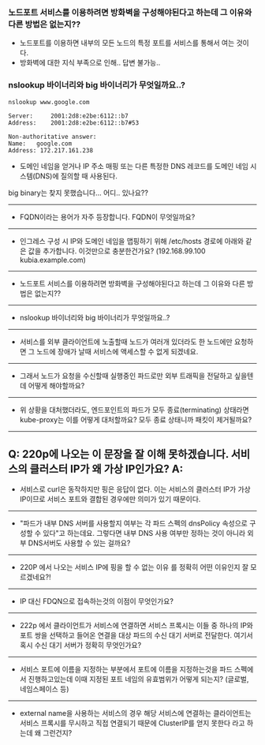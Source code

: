 ### 노드포트 서비스를 이용하려면 방화벽을 구성해야된다고 하는데 그 이유와 다른 방법은 없는지??

- 노드포트를 이용하면 내부의 모든 노드의 특정 포트를 서비스를 통해서 여는 것이다.
- 방화벽에 대한 지식 부족으로 인해.. 답변 불가능.. 


### nslookup 바이너리와 big 바이너리가 무엇일까요..?

```shell
nslookup www.google.com
```

```
Server:		2001:2d8:e2be:6112::b7
Address:	2001:2d8:e2be:6112::b7#53

Non-authoritative answer:
Name:	google.com
Address: 172.217.161.238
```

- 도메인 네임을 얻거나 IP 주소 매핑 또는 다른 특정한 DNS 레코드를 도메인 네임 시스템(DNS)에 질의할 때 사용된다.

big binary는 찾지 못했습니다... 어디.. 있나요??

---
- FQDN이라는 용어가 자주 등장합니다. FQDN이 무엇일까요?
---
- 인그레스 구성 시 IP와 도메인 네임을 맵핑하기 위해 /etc/hosts 경로에 아래와 같은 값을 추가합니다. 이것만으로 충분한건가요? (192.168.99.100 kubia.example.com)
---
- 노드포트 서비스를 이용하려면 방화벽을 구성해야된다고 하는데 그 이유와 다른 방법은 없는지??
---
- nslookup 바이너리와 big 바이너리가 무엇일까요..?
---
- 서비스를 외부 클라이언트에 노출할때 노드가 여러개 있더라도 한 노드에만 요청하면 그 노드에 장애가 날때 서비스에 액세스할 수 없게 되겠네요.
---
- 그래서 노드가 요청을 수신할때 실행중인 파드로만 외부 트래픽을 전달하고 싶을텐데 어떻게 해야할까요?
---
- 위 상황을 대처했더라도, 엔드포인트의 파드가 모두 종료(terminating) 상태라면 kube-proxy는 이를 어떻게 대처할까요? 모두 종료 상태니까 패킷이 제거될까요?
---
Q: 220p에 나오는 이 문장을 잘 이해 못하겠습니다. 서비스의 클러스터 IP가 왜 가상 IP인가요?
A: 
---
- 서비스로 curl은 동작하지만 핑은 응답이 없다. 이는 서비스의 클러스터 IP가 가상IP이므로 서비스 포트와 결합된 경우에만 의미가 있기 때문이다.
---
- "파드가 내부 DNS 서버를 사용할지 여부는 각 파드 스펙의 dnsPolicy 속성으로 구성할 수 있다"고 하는데요. 그렇다면 내부 DNS 사용 여부만 정하는 것이 아니라 외부 DNS서버도 사용할 수 있는 걸까요?
---
- 220P 에서 나오는 서비스 IP에 핑을 할 수 없는 이유 를 정확히 어떤 이유인지 잘 모르겠네요?!
---
- IP 대신 FDQN으로 접속하는것의 이점이 무엇인가요?
---
- 222p 에서 클라이언트가 서비스에 연결하면 서비스 프록시는 이들 중 하나의 IP와 포트 쌍을 선택하고 들어온 연결을 대상 파드의 수신 대기 서버로 전달한다. 여기서 혹시 수신 대기 서버가 정확히 무엇인가요?
---
- 서비스 포트에 이름을 지정하는 부분에서 포트에 이름을 지정하는것을 파드 스펙에서 진행하고있는데 이때 지정된 포트 네임의 유효범위가 어떻게 되는지? (글로벌, 네임스페이스 등)
---
- external name을 사용하는 서비스의 경우 해당 서비스에 연결하는 클라이언트는 서비스 프록시를 무시하고 직접 연결되기 때문에 ClusterIP를 얻지 못한다 라고 하는데 왜 그런건지?